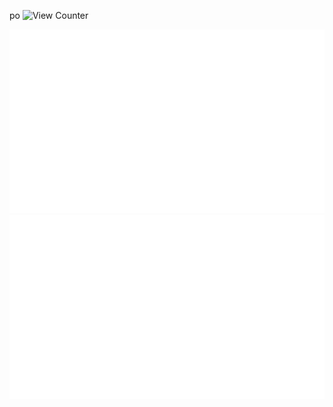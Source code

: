 po
<img src="https://komarev.com/ghpvc/?username=gav06&style=flat-square" alt="View Counter"/>

![Overview](https://raw.githubusercontent.com/Gav06/github-stats/master/generated/overview.svg) ![Top langs](https://raw.githubusercontent.com/Gav06/github-stats/master/generated/languages.svg)
